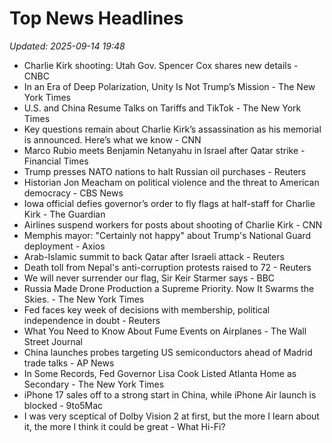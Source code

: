 # Top News Headlines

_Updated: 2025-09-14 19:48_

- Charlie Kirk shooting: Utah Gov. Spencer Cox shares new details - CNBC
- In an Era of Deep Polarization, Unity Is Not Trump’s Mission - The New York Times
- U.S. and China Resume Talks on Tariffs and TikTok - The New York Times
- Key questions remain about Charlie Kirk’s assassination as his memorial is announced. Here’s what we know - CNN
- Marco Rubio meets Benjamin Netanyahu in Israel after Qatar strike - Financial Times
- Trump presses NATO nations to halt Russian oil purchases - Reuters
- Historian Jon Meacham on political violence and the threat to American democracy - CBS News
- Iowa official defies governor’s order to fly flags at half-staff for Charlie Kirk - The Guardian
- Airlines suspend workers for posts about shooting of Charlie Kirk - CNN
- Memphis mayor: "Certainly not happy" about Trump's National Guard deployment - Axios
- Arab-Islamic summit to back Qatar after Israeli attack - Reuters
- Death toll from Nepal's anti-corruption protests raised to 72 - Reuters
- We will never surrender our flag, Sir Keir Starmer says - BBC
- Russia Made Drone Production a Supreme Priority. Now It Swarms the Skies. - The New York Times
- Fed faces key week of decisions with membership, political independence in doubt - Reuters
- What You Need to Know About Fume Events on Airplanes - The Wall Street Journal
- China launches probes targeting US semiconductors ahead of Madrid trade talks - AP News
- In Some Records, Fed Governor Lisa Cook Listed Atlanta Home as Secondary - The New York Times
- iPhone 17 sales off to a strong start in China, while iPhone Air launch is blocked - 9to5Mac
- I was very sceptical of Dolby Vision 2 at first, but the more I learn about it, the more I think it could be great - What Hi-Fi?